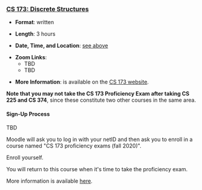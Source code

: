 <!---
Feel free to change this link if there is something more appropriate.
Do not change the anchor name.
-->

### <a name="CS173" class="anchor"></a>[CS 173: Discrete Structures](https://wiki.illinois.edu/wiki/display/cs173/Home)

* **Format**: written
<!--- -->
* **Length**: 3 hours
<!--- -->
* **Date, Time, and Location**: [see above](#next)
<!--- -->
* **Zoom Links**:
  * TBD
  * TBD
<!--- -->
* **More Information**: is available on the [CS 173 website](https://wiki.illinois.edu//wiki/display/cs173/Home).

**Note that you may not take the CS 173 Proficiency Exam after taking CS 225 and CS 374**, since these constitute
two other courses in the same area.

#### Sign-Up Process

TBD
<!--- -->
Moodle will ask you to log in with your netID and then ask you to enroll in a
course named "CS 173 proficiency exams (fall 2020)".
<!--- -->
Enroll yourself.
<!--- -->
You will return to this course when it's time to take the proficiency
exam.


More information is available [here](https://wiki.illinois.edu/wiki/display/cs173/Home).
